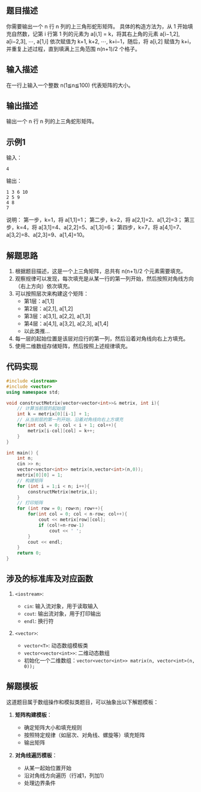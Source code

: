 
## 题目描述
你需要输出一个 n 行 n 列的上三角形蛇形矩阵。
具体的构造方法为，从 1 开始填充自然数，记第 i 行第 1 列的元素为 a[i,1] = k，将其右上角的元素 a[i−1,2], a[i−2,3], ⋯, a[1,i] 依次赋值为 k+1, k+2, ⋯, k+i−1，随后，将 a[i,2] 赋值为 k+i，并重复上述过程，直到填满上三角范围 n(n+1)/2 个格子。

## 输入描述
在一行上输入一个整数 n(1≦n≦100) 代表矩阵的大小。

## 输出描述
输出一个 n 行 n 列的上三角蛇形矩阵。

## 示例1
输入：
```
4
```

输出：
```
1 3 6 10
2 5 9
4 8
7
```

说明：
第一步，k=1，将 a[1,1]=1；
第二步，k=2，将 a[2,1]=2、a[1,2]=3；
第三步，k=4，将 a[3,1]=4、a[2,2]=5、a[1,3]=6；
第四步，k=7，将 a[4,1]=7、a[3,2]=8、a[2,3]=9、a[1,4]=10。

## 解题思路
1. 根据题目描述，这是一个上三角矩阵，总共有 n(n+1)/2 个元素需要填充。
2. 观察规律可以发现，每次填充是从某一行的第一列开始，然后按照对角线方向（右上方向）依次填充。
3. 可以按照层次来构建这个矩阵：
   - 第1层：a[1,1]
   - 第2层：a[2,1], a[1,2]
   - 第3层：a[3,1], a[2,2], a[1,3]
   - 第4层：a[4,1], a[3,2], a[2,3], a[1,4]
   - 以此类推...
4. 每一层的起始位置是该层对应行的第一列，然后沿着对角线向右上方填充。
5. 使用二维数组存储矩阵，然后按照上述规律填充。

## 代码实现
```cpp
#include <iostream>
#include <vector>
using namespace std;

void constructMetrix(vector<vector<int>>& metrix, int i){
    // 计算当前层的起始值
    int k = metrix[0][i-1] + 1;
    // 从当前层的第一列开始，沿着对角线向右上方填充
    for(int col = 0; col < i + 1; col++){
        metrix[i-col][col] = k++;
    }
}

int main() {
    int n;
    cin >> n;
    vector<vector<int>> metrix(n,vector<int>(n,0));
    metrix[0][0] = 1;
    // 构建矩阵
    for (int i = 1;i < n; i++){
        constructMetrix(metrix,i);
    }
    // 打印矩阵
    for (int row = 0; row<n; row++){
        for(int col = 0; col < n-row; col++){
            cout << metrix[row][col];
            if (col!=n-row-1)
                cout << ' ';
        }
        cout << endl;
    }
    return 0;
}
```

## 涉及的标准库及对应函数
1. `<iostream>`: 
   - `cin`: 输入流对象，用于读取输入
   - `cout`: 输出流对象，用于打印输出
   - `endl`: 换行符

2. `<vector>`:
   - `vector<T>`: 动态数组模板类
   - `vector<vector<int>>`: 二维动态数组
    - 初始化一个二维数组：`vector<vector<int>> matrix(n, vector<int>(n, 0));`

## 解题模板
这道题目属于数组操作和模拟类题目，可以抽象出以下解题模板：

1. **矩阵构建模板**：
   - 确定矩阵大小和填充规则
   - 按照特定规律（如层次、对角线、螺旋等）填充矩阵
   - 输出矩阵

2. **对角线遍历模板**：
   - 从某一起始位置开始
   - 沿对角线方向遍历（行减1，列加1）
   - 处理边界条件
